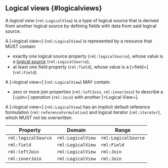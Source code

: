 ## Logical views {#logicalviews}

A <dfn>logical view</dfn> (`rml:LogicalView`) is a type of logical source that is derived from another logical source by defining fields with data from said logical source.

A [=logical view=] (`rml:LogicalView`) is represented by a resource that MUST contain:
- exactly one logical source property (`rml:logicalSource`), whose value is a [logical source](https://kg-construct.github.io/rml-io/spec/docs/#source-vocabulary) (`rml:LogicalSource`),
- at least one field property (`rml:field`), whose value is a [=field=] (`rml:Field`).

A [=logical view=] (`rml:LogicalView`) MAY contain:
- zero or more join properties (`rml:leftJoin`, `rml:innerJoin`) to describe a [=join=] operation (`rml:Join`) with another [=Logical View=].

A [=logical view=] (`rml:LogicalView`) has an implicit default reference formulation (`rml:referenceFormulation`) and logical iterator (`rml:iterator`), which MUST not be overwritten. 

| Property             | Domain             | Range               |
|----------------------|--------------------|---------------------|
| `rml:logicalSource`  | `rml:LogicalView`  | `rml:LogicalSource` |
| `rml:field`          | `rml:LogicalView`  | `rml:Field`         |
| `rml:leftJoin`       | `rml:LogicalView`  | `rml:Join`          |
| `rml:innerJoin`      | `rml:LogicalView`  | `rml:Join`          |
